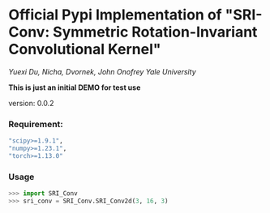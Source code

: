 # Official Pypi Implementation of "SRI-Conv: Symmetric Rotation-Invariant Convolutional Kernel"
*Yuexi Du, Nicha, Dvornek, John Onofrey*
*Yale University*

**This is just an initial DEMO for test use**

version: 0.0.2

### Requirement:
```bash
"scipy>=1.9.1",
"numpy>=1.23.1",
"torch>=1.13.0"
```

### Usage
```python
>>> import SRI_Conv
>>> sri_conv = SRI_Conv.SRI_Conv2d(3, 16, 3)
```
